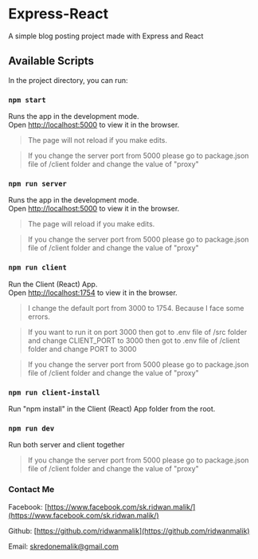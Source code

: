 # Express-React

A simple blog posting project made with Express and React

## Available Scripts

In the project directory, you can run:

### `npm start`

Runs the app in the development mode.\
Open [http://localhost:5000](http://localhost:5000) to view it in the browser.

> The page will not reload if you make edits.

> If you change the server port from 5000 please go to package.json file of /client folder and change the value of "proxy"

### `npm run server`

Runs the app in the development mode.\
Open [http://localhost:5000](http://localhost:5000) to view it in the browser.

> The page will reload if you make edits.

> If you change the server port from 5000 please go to package.json file of /client folder and change the value of "proxy"

### `npm run client`

Run the Client (React) App.\
Open [http://localhost:1754](http://localhost:1754) to view it in the browser.

> I change the default port from 3000 to 1754. Because I face some errors.

> If you want to run it on port 3000 then got to .env file of /src folder and change CLIENT_PORT to 3000 then got to .env file of /client folder and change PORT to 3000

> If you change the server port from 5000 please go to package.json file of /client folder and change the value of "proxy"

### `npm run client-install`

Run "npm install" in the Client (React) App folder from the root.

### `npm run dev`

Run both server and client together

> If you change the server port from 5000 please go to package.json file of /client folder and change the value of "proxy"

### Contact Me

Facebook: [https://www.facebook.com/sk.ridwan.malik/](https://www.facebook.com/sk.ridwan.malik/)

Github: [https://github.com/ridwanmalik](https://github.com/ridwanmalik)

Email: [skredonemalik@gmail.com](mailto:skredonemalik@gmail.com)
